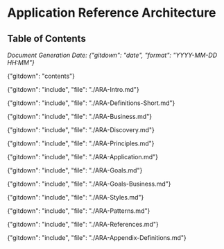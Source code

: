 # Application Reference Architecture


## Table of Contents
*Document Generation Date: {"gitdown": "date", "format": "YYYY-MM-DD HH:MM"}*

{"gitdown": "contents"}

{"gitdown": "include", "file": "./ARA-Intro.md"}

{"gitdown": "include", "file": "./ARA-Definitions-Short.md"}

{"gitdown": "include", "file": "./ARA-Business.md"}

{"gitdown": "include", "file": "./ARA-Discovery.md"}

{"gitdown": "include", "file": "./ARA-Principles.md"}

{"gitdown": "include", "file": "./ARA-Application.md"}

{"gitdown": "include", "file": "./ARA-Goals.md"}

{"gitdown": "include", "file": "./ARA-Goals-Business.md"}

{"gitdown": "include", "file": "./ARA-Styles.md"}

{"gitdown": "include", "file": "./ARA-Patterns.md"}

{"gitdown": "include", "file": "./ARA-References.md"}

{"gitdown": "include", "file": "./ARA-Appendix-Definitions.md"}
